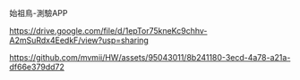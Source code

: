 始祖鳥-測驗APP

https://drive.google.com/file/d/1epTor75kneKc9chhv-A2mSuRdx4EedkF/view?usp=sharing

https://github.com/mvmii/HW/assets/95043011/8b241180-3ecd-4a78-a21a-df66e379dd72

